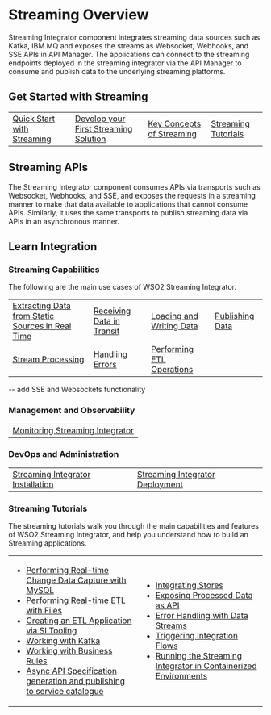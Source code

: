 # Streaming Overview

Streaming Integrator component integrates streaming data sources such as Kafka, IBM MQ and exposes the streams as Websocket, Webhooks, and SSE APIs in API Manager. The applications can connect to the streaming endpoints deployed in the streaming integrator via the API Manager to consume and publish data to the underlying streaming platforms.

## Get Started with Streaming

<table>
    <tr>
        <td>
            <a href="{{base_path}}/get-started/quick-start-guide/streaming-qsg">Quick Start with Streaming</a>
        </td>
        <td>
            <a href="{{base_path}}/streaming/getting-started/getting-started-guide-overview">Develop your First Streaming Solution</a>
        </td>
        <td>
            <a href="{{base_path}}/streaming/streaming-key-concepts">Key Concepts of Streaming</a>
        </td>
        <td>
            <a href="{{base_path}}/use-cases/streaming-tutorials/tutorials-overview">Streaming Tutorials</a>
        </td>
    </tr>
</table>

## Streaming APIs

The Streaming Integrator component consumes APIs via transports such as Websocket, Webhooks, and SSE, and exposes the requests in a streaming manner to make that data available to applications that cannot consume APIs. Similarly, it uses the same transports to publish streaming data via APIs in an asynchronous manner.

## Learn Integration

### Streaming Capabilities

The following are the main use cases of WSO2 Streaming Integrator.

<table>
    <tr>
        <td>
            <a href="{{base_path}}/use-cases/streaming-usecase/message-routing-overview">Extracting Data from Static Sources in Real Time</a>
        </td>
        <td>
            <a href="{{base_path}}/use-cases/streaming-usecase/receiving-data-in-transit">Receiving Data in Transit</a>
        </td>
        <td>
            <a href="{{base_path}}/use-cases/streaming-usecase/loading-and-writing-date">Loading and Writing Data</a>
        </td>
        <td>
            <a href="{{base_path}}/use-cases/streaming-usecase/publishing-data-to-event-stream-consumers">Publishing Data</a>
        </td>
    </tr>
    <tr>
        <td>
            <a href="{{base_path}}/use-cases/streaming-usecase/processing-data">Stream Processing</a>
        </td>
        <td>
            <a href="{{base_path}}/use-cases/streaming-usecase/handling-errors">Handling Errors</a>
        </td>
        <td>
            <a href="{{base_path}}/use-cases/streaming-usecase/performing-etl-tasks">Performing ETL Operations</a>
        </td>
    </tr>
</table>

-- add SSE and Websockets functionality
### Management and Observability

<table>
    <tr>
        <td>
            <a href="{{base_path}}/observe/si-observe/setting-up-grafana-dashboards">Monitoring Streaming Integrator</a>
        </td>
    </tr>
</table>

### DevOps and Administration

<table>
    <tr>
        <td>
            <a href="{{base_path}}/install-and-setup/install/installing-the-product/installing-si-in-vm">Streaming Integrator Installation</a>
        </td>
        <td>
            <a href="{{base_path}}/install-and-setup/setup/si-deployment/deployment-guide">Streaming Integrator Deployment</a>
        </td>
    </tr>
</table>

### Streaming Tutorials

The streaming tutorials walk you through the main capabilities and features of WSO2 Streaming Integrator, and help you understand how to build an Streaming applications.

<table>
    <tr>
        <td>
            <ul>
                <li><a href="{{base_path}}/use-cases/streaming-tutorials/performing-real-time-etl-with-mysql">Performing Real-time Change Data Capture with MySQL</a></li>
                <li><a href="{{base_path}}/use-cases/streaming-tutorials/performing-real-time-etl-with-files">Performing Real-time ETL with Files</a></li>
                <li><a href="{{base_path}}/use-cases/streaming-tutorials/creating-etl-application-via-tooling">Creating an ETL Application via SI Tooling</a></li>
                <li><a href="{{base_path}}/use-cases/streaming-tutorials/working-with-kafka">Working with Kafka</a></li>
                <li><a href="{{base_path}}/use-cases/streaming-tutorials/creating-business-rules-templates">Working with Business Rules</a></li>
                <li><a href="{{base_path}}/use-cases/streaming-tutorials/async-api-spec-generation-and-publishing-to-service-catalogue">Async API Specification generation and publishing to service catalogue</a></li>
            </ul>
        </td>
        <td>
            <ul>
                <li><a href="{{base_path}}/use-cases/streaming-tutorials/integrating-stores">Integrating Stores</a></li>
                <li><a href="{{base_path}}/use-cases/streaming-tutorials/exposing-processed-data-as-api">Exposing Processed Data as API</a></li>
                <li><a href="{{base_path}}/use-cases/streaming-tutorials/handling-requests-with-errors">Error Handling with Data Streams</a></li>
                <li><a href="{{base_path}}/use-cases/streaming-tutorials/triggering-integrations-via-micro-integrator">Triggering Integration Flows</a></li>
                <li><a href="{{base_path}}/use-cases/streaming-tutorials/running-si-with-docker-and-kubernetes">Running the Streaming Integrator in Containerized Environments</a></li>
            </ul>
        </td>
    </tr>
</table>
</tr>